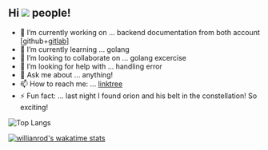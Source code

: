 ## Hi ![](https://visitor-badge.laobi.icu/badge?page_id=rulisastra.visitorbadge) people!

- 🔭 I’m currently working on ... backend documentation from both account [github+[gitlab](https://gitlab.com/rulisastra)]
- 🌱 I’m currently learning ... golang
- 👯 I’m looking to collaborate on ... golang excercise
- 🤔 I’m looking for help with ... handling error
- 💬 Ask me about ... anything!
- 📫 How to reach me: ... [linktree](https://linktr.ee/rulisastra)
- ⚡ Fun fact: ... last night I found orion and his belt in the constellation! So exciting!

![Top Langs](https://github-readme-stats.vercel.app/api/top-langs/?username=rulisastra&layout=compact&langs_count=10)

[![willianrod's wakatime stats](https://github-readme-stats.vercel.app/api/wakatime?username=rulisastra&layout=compact&langs_count=10&count_private=true&v=2)](https://github.com/anuraghazra/github-readme-stats)
